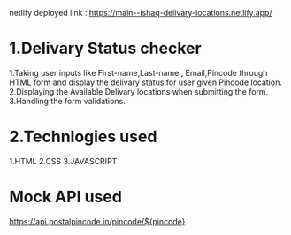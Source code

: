 netlify deployed link : https://main--ishaq-delivary-locations.netlify.app/

1.Delivary Status checker
========================
1.Taking user inputs like First-name,Last-name , Email,Pincode  through HTML form and display the delivary status for user given Pincode location.
2.Displaying the Available Delivary locations when submitting the form.
3.Handling the form validations.

2.Technlogies used
==================

1.HTML
2.CSS
3.JAVASCRIPT

Mock API used
===============
https://api.postalpincode.in/pincode/${pincode}

